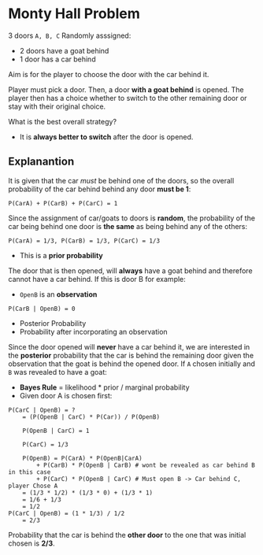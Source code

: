# Monty Hall Problem
3 doors `A, B, C`
Randomly asssigned:
* 2 doors have a goat behind
* 1 door has a car behind

Aim is for the player to choose the door with the car behind it.

Player must pick a door. Then, a door **with a goat behind** is opened. The player then has a choice whether to switch to the other remaining door or stay with their original choice.

What is the best overall strategy?
* It is **always better to switch** after the door is opened.

## Explanantion
It is given that the car *must* be behind one of the doors, so the overall probability of the car behind behind any door **must be 1**:
```
P(CarA) + P(CarB) + P(CarC) = 1
```

Since the assignment of car/goats to doors is **random**, the probability of the car being behind one door is **the same** as being behind any of the others:
```
P(CarA) = 1/3, P(CarB) = 1/3, P(CarC) = 1/3
```
* This is a **prior probability**

The door that is then opened, will **always** have a goat behind and therefore cannot have a car behind. If this is door B for example:
* `OpenB` is an **observation**
```
P(CarB | OpenB) = 0
```
* Posterior Probability
* Probability after incorporating an observation

Since the door opened will **never** have a car behind it, we are interested in the **posterior** probability that the car is behind the remaining door given the observation that the goat is behind the opened door. If `A` chosen initially and `B` was revealed to have a goat:
* **Bayes Rule** = likelihood * prior / marginal probability
* Given door A is chosen first:
```
P(CarC | OpenB) = ?
    = (P(OpenB | CarC) * P(Car)) / P(OpenB)

    P(OpenB | CarC) = 1

    P(CarC) = 1/3

    P(OpenB) = P(CarA) * P(OpenB|CarA)
        + P(CarB) * P(OpenB | CarB) # wont be revealed as car behind B in this case
        + P(CarC) * P(OpenB | CarC) # Must open B -> Car behind C, player Chose A
    = (1/3 * 1/2) * (1/3 * 0) + (1/3 * 1)
    = 1/6 + 1/3 
    = 1/2
P(CarC | OpenB) = (1 * 1/3) / 1/2
    = 2/3
```
Probability that the car is behind the **other door** to the one that was initial chosen is **2/3**.